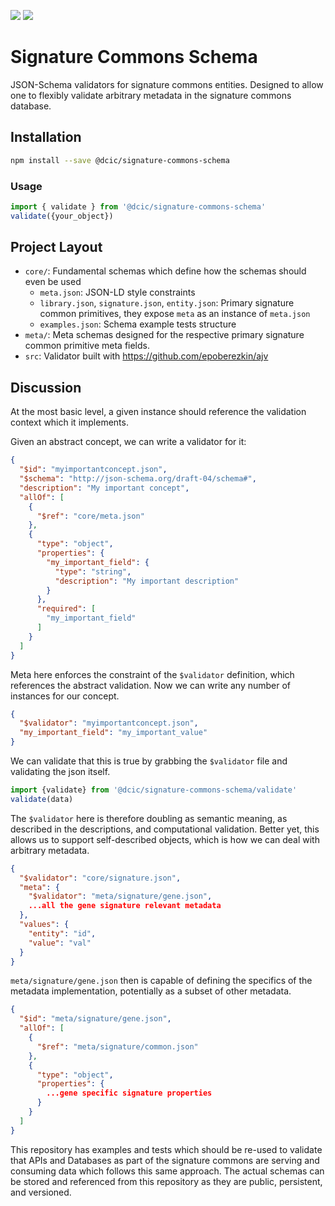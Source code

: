 [![](https://img.shields.io/npm/v/@dcic/signature-commons-schema.svg)](https://www.npmjs.com/package/@dcic/signature-commons-schema) [![](https://img.shields.io/npm/l/@dcic/signature-commons-schema.svg)](https://www.apache.org/licenses/LICENSE-2.0)

# Signature Commons Schema

JSON-Schema validators for signature commons entities. Designed to allow one to flexibly validate arbitrary metadata in the signature commons database.

## Installation
```bash
npm install --save @dcic/signature-commons-schema
```

### Usage
```ts
import { validate } from '@dcic/signature-commons-schema'
validate({your_object})
```

## Project Layout
- `core/`: Fundamental schemas which define how the schemas should even be used
  - `meta.json`: JSON-LD style constraints
  - `library.json`, `signature.json`, `entity.json`: Primary signature common primitives, they expose `meta` as an instance of `meta.json`
  - `examples.json`: Schema example tests structure
- `meta/`: Meta schemas designed for the respective primary signature common primitive meta fields.
- `src`: Validator built with https://github.com/epoberezkin/ajv

## Discussion
At the most basic level, a given instance should reference the validation context which it implements.

Given an abstract concept, we can write a validator for it:
```json
{
  "$id": "myimportantconcept.json",
  "$schema": "http://json-schema.org/draft-04/schema#",
  "description": "My important concept",
  "allOf": [
    {
      "$ref": "core/meta.json"
    },
    {
      "type": "object",
      "properties": {
        "my_important_field": {
          "type": "string",
          "description": "My important description"
        }
      },
      "required": [
        "my_important_field"
      ]
    }
  ]
}
```

Meta here enforces the constraint of the `$validator` definition, which references the abstract validation. Now we can write any number of instances for our concept.
```json
{
  "$validator": "myimportantconcept.json",
  "my_important_field": "my_important_value"
}
```

We can validate that this is true by grabbing the `$validator` file and validating the json itself.
```ts
import {validate} from '@dcic/signature-commons-schema/validate'
validate(data)
```

The `$validator` here is therefore doubling as semantic meaning, as described in the descriptions, and computational validation. Better yet, this allows us to support self-described objects, which is how we can deal with arbitrary metadata.

```json
{
  "$validator": "core/signature.json",
  "meta": {
    "$validator": "meta/signature/gene.json",
    ...all the gene signature relevant metadata
  },
  "values": {
    "entity": "id",
    "value": "val"
  }
}
```

`meta/signature/gene.json` then is capable of defining the specifics of the metadata implementation, potentially as a subset of other metadata.

```json
{
  "$id": "meta/signature/gene.json",
  "allOf": [
    {
      "$ref": "meta/signature/common.json"
    },
    {
      "type": "object",
      "properties": {
        ...gene specific signature properties
      }
    }
  ]
}
```

This repository has examples and tests which should be re-used to validate that APIs and Databases as part of the signature commons are serving and consuming data which follows this same approach. The actual schemas can be stored and referenced from this repository as they are public, persistent, and versioned.
